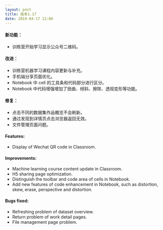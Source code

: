 ```yaml
---
layout: post
title: 版本1.17
date: 2019-04-17 12:00
---
```

#### 新功能：
- 训练营开始学习显示公众号二维码。

#### 改进：
- 训练营机器学习课程内容更新与补充。
- 手机端分享页面优化。
- Notebook 中 cell 的工具条和代码部分进行区分。
- Notebook 中代码增强增加了扭曲、倾斜、擦除、透视变形等功能。

#### 修复：
- 点击不同的数据集作品概览不会刷新。
- 通过发现到详情页点击浏览器返回无效。
- 文件管理页面问题。

#### Features:
- Display of Wechat QR code in Classroom.

#### Improvements:
- Machine learning course content update in Classroom.
- H5 sharing page optimization.
- Distinguish the toolbar and code area of cells in Notebook.
- Add new features of code enhancement in Notebook, such as distortion, skew, erase, perspective and distortion.

#### Bugs fixed:
- Refreshing problem of dataset overview.
- Return problem of work detail pages.
- File management page problem.
